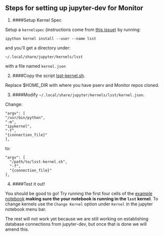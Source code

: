 ## Steps for setting up jupyter-dev for Monitor

1. ####Setup Kernel Spec

  Setup a `kernelspec` (instructions come from [this issue](https://github.com/jupyterhub/jupyterhub/issues/847#issuecomment-267044166)) by running:
  
  `ipython kernel install --user --name lsst`
  
  and you'll get a directory under:
  
  `~/.local/share/jupyter/kernels/lsst`
  
  with a file named `kernel.json`
  
2. ####Copy the script [lsst-kernel.sh](lsst-kernel.sh).

 Replace $HOME_DIR with where you have pserv and Monitor repos cloned.

3. ####Modify `~/.local/share/jupyter/kernels/lsst/kernel.json`.

  Change:
  
  ```
 "argv": [
  "/usr/bin/python",
  "-m",
  "ipykernel",
  "-f",
  "{connection_file}"
 ],
 ```
 
 to:
 
 ```
 "argv": [   
   "/path/to/lsst-kernel.sh",   
   "-f",   
   "{connection_file}" 
 ],
 ```
 
4. ####Test it out!

 You should be good to go! Try running the first four cells of the [example notebook](../examples/lightcurve_example.ipynb) **making sure the your notebook is running in the `lsst` kernel**. To change kernels use the `Change Kernel` option under `Kernel` in the jupyter notebook menu bar.
 
 The rest will not work yet because we are still working on establishing database connections from jupyter-dev, but once that is done we will amend this.
